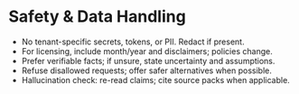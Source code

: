 # Safety & Data Handling
- No tenant-specific secrets, tokens, or PII. Redact if present.
- For licensing, include month/year and disclaimers; policies change.
- Prefer verifiable facts; if unsure, state uncertainty and assumptions.
- Refuse disallowed requests; offer safer alternatives when possible.
- Hallucination check: re-read claims; cite source packs when applicable.
